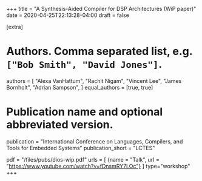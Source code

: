 +++
title = "A Synthesis-Aided Compiler for DSP Architectures (WiP paper)"
date = 2020-04-25T22:13:28-04:00
draft = false

[extra]
# Authors. Comma separated list, e.g. `["Bob Smith", "David Jones"]`.
authors = [
  "Alexa VanHattum",
  "Rachit Nigam",
  "Vincent Lee",
  "James Bornholt",
  "Adrian Sampson",
]
equal_authors = [true, true]

# Publication name and optional abbreviated version.
publication = "International Conference on Languages, Compilers, and Tools for Embedded Systems"
publication_short = "LCTES"

pdf = "/files/pubs/dios-wip.pdf"
urls = [
 {name = "Talk", url = "https://www.youtube.com/watch?v=fDnsmRY7LOc"}
]
type="workshop"
+++
